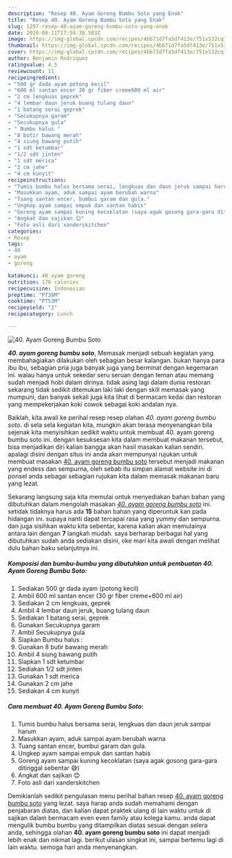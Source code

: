 ```yaml
---
description: "Resep 40. Ayam Goreng Bumbu Soto yang Enak"
title: "Resep 40. Ayam Goreng Bumbu Soto yang Enak"
slug: 1297-resep-40-ayam-goreng-bumbu-soto-yang-enak
date: 2020-08-11T17:54:38.503Z
image: https://img-global.cpcdn.com/recipes/4bb71d7fa5df413e/751x532cq70/40-ayam-goreng-bumbu-soto-foto-resep-utama.jpg
thumbnail: https://img-global.cpcdn.com/recipes/4bb71d7fa5df413e/751x532cq70/40-ayam-goreng-bumbu-soto-foto-resep-utama.jpg
cover: https://img-global.cpcdn.com/recipes/4bb71d7fa5df413e/751x532cq70/40-ayam-goreng-bumbu-soto-foto-resep-utama.jpg
author: Benjamin Rodriquez
ratingvalue: 4.5
reviewcount: 11
recipeingredient:
- "500 gr dada ayam potong kecil"
- "600 ml santan encer 30 gr fiber creme600 ml air"
- "2 cm lengkuas geprek"
- "4 lembar daun jeruk buang tulang daun"
- "1 batang serai geprek"
- "Secukupnya garam"
- "Secukupnya gula"
- " Bumbu halus "
- "8 butir bawang merah"
- "4 siung bawang putih"
- "1 sdt ketumbar"
- "1/2 sdt jinten"
- "1 sdt merica"
- "2 cm jahe"
- "4 cm kunyit"
recipeinstructions:
- "Tumis bumbu halus bersama serai, lengkuas dan daun jeruk sampai harum"
- "Masukkan ayam, aduk sampai ayam berubah warna"
- "Tuang santan encer, bumbui garam dan gula."
- "Ungkep ayam sampai empuk dan santan habis"
- "Goreng ayam sampai kuning kecoklatan (saya agak gosong gara-gara ditinggal sebentar 😅)"
- "Angkat dan sajikan 😊"
- "Foto asli dari xanderskitchen"
categories:
- Resep
tags:
- 40
- ayam
- goreng

katakunci: 40 ayam goreng 
nutrition: 176 calories
recipecuisine: Indonesian
preptime: "PT38M"
cooktime: "PT53M"
recipeyield: "2"
recipecategory: Lunch

---
```



![40. Ayam Goreng Bumbu Soto](https://img-global.cpcdn.com/recipes/4bb71d7fa5df413e/751x532cq70/40-ayam-goreng-bumbu-soto-foto-resep-utama.jpg)

<b><i>40. ayam goreng bumbu soto</i></b>, Memasak menjadi sebuah kegiatan yang membahagiakan dilakukan oleh sebagian besar kalangan. bukan hanya para ibu ibu, sebagian pria juga banyak juga yang berminat dengan kegemaran ini. walau hanya untuk sekedar seru seruan dengan teman atau memang sudah menjadi hobi dalam dirinya. tidak asing lagi dalam dunia restoran sekarang tidak sedikit ditemukan laki laki dengan skill memasak yang mumpuni, dan banyak sekali juga kita lihat di bermacam kedai dan restoran yang mempekerjakan koki cowok sebagai koki andalan nya.

Baiklah, kita awali ke perihal resep resep olahan <i>40. ayam goreng bumbu soto</i>. di sela sela kegiatan kita, mungkin akan terasa menyenangkan bila sejenak kita menyisihkan sedikit waktu untuk membuat 40. ayam goreng bumbu soto ini. dengan kesuksesan kita dalam membuat makanan tersebut, bisa menjadikan diri kalian bangga akan hasil masakan kalian sendiri. apalagi disini dengan situs ini anda akan mempunyai rujukan untuk membuat masakan <u>40. ayam goreng bumbu soto</u> tersebut menjadi makanan yang endess dan sempurna, oleh sebab itu simpan alamat website ini di ponsel anda sebagai sebagian rujukan kita dalam memasak makanan baru yang lezat.




Sekarang langsung saja kita memulai untuk menyediakan bahan bahan yang dibutuhkan dalam mengolah masakan <u><i>40. ayam goreng bumbu soto</i></u> ini. setidak tidaknya harus ada <b>15</b> bahan bahan yang diperuntuk kan pada hidangan ini. supaya nanti dapat tercapai rasa yang yummy dan sempurna. dan juga sisihkan waktu kita sebentar, karena kalian akan memulainya antara lain dengan <b>7</b> langkah mudah. saya berharap berbagai hal yang dibutuhkan sudah anda sediakan disini, oke mari kita awali dengan melihat dulu bahan baku selanjutnya ini.

<!--inarticleads1-->

##### Komposisi dan bumbu-bumbu yang dibutuhkan untuk pembuatan 40. Ayam Goreng Bumbu Soto:

1. Sediakan 500 gr dada ayam (potong kecil)
1. Ambil 600 ml santan encer (30 gr fiber creme+600 ml air)
1. Sediakan 2 cm lengkuas, geprek
1. Ambil 4 lembar daun jeruk, buang tulang daun
1. Sediakan 1 batang serai, geprek
1. Gunakan Secukupnya garam
1. Ambil Secukupnya gula
1. Siapkan  Bumbu halus :
1. Gunakan 8 butir bawang merah
1. Ambil 4 siung bawang putih
1. Siapkan 1 sdt ketumbar
1. Sediakan 1/2 sdt jinten
1. Gunakan 1 sdt merica
1. Gunakan 2 cm jahe
1. Sediakan 4 cm kunyit




<!--inarticleads2-->

##### Cara membuat 40. Ayam Goreng Bumbu Soto:

1. Tumis bumbu halus bersama serai, lengkuas dan daun jeruk sampai harum
1. Masukkan ayam, aduk sampai ayam berubah warna
1. Tuang santan encer, bumbui garam dan gula.
1. Ungkep ayam sampai empuk dan santan habis
1. Goreng ayam sampai kuning kecoklatan (saya agak gosong gara-gara ditinggal sebentar 😅)
1. Angkat dan sajikan 😊
1. Foto asli dari xanderskitchen




Demikianlah sedikit pengulasan menu perihal bahan resep <u>40. ayam goreng bumbu soto</u> yang lezat. saya harap anda sudah memahami dengan penjabaran diatas, dan kalian dapat praktek ulang di lain waktu untuk di sajikan dalam bermacam even even family atau kolega kamu. anda dapat mengulik bumbu bumbu yang ditampilkan diatas sesuai dengan selera anda, sehingga olahan <b>40. ayam goreng bumbu soto</b> ini dapat menjadi lebih enak dan nikmat lagi. berikut ulasan singkat ini, sampai bertemu lagi di lain waktu. semoga hari anda menyenangkan.
